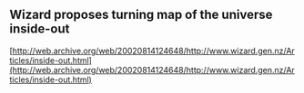 ## Wizard proposes turning map of the universe inside-out
  
  [http://web.archive.org/web/20020814124648/http://www.wizard.gen.nz/Articles/inside-out.html](http://web.archive.org/web/20020814124648/http://www.wizard.gen.nz/Articles/inside-out.html)